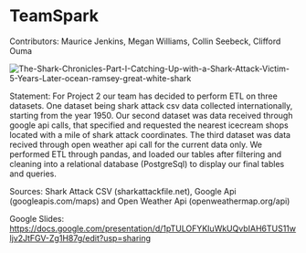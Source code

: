 # TeamSpark

Contributors: Maurice Jenkins, Megan Williams, Collin Seebeck, Clifford Ouma

![The-Shark-Chronicles-Part-I-Catching-Up-with-a-Shark-Attack-Victim-5-Years-Later-ocean-ramsey-great-white-shark](https://user-images.githubusercontent.com/85527359/132774671-e9d19a81-8352-4cd6-af68-f24da179c35c.jpg)



Statement: For Project 2 our team has decided to perform ETL on three datasets. One dataset being shark attack csv data collected internationally, starting from the year 1950. Our second dataset was data received through google api calls, that specified and requested the nearest icecream shops located with a mile of shark attack coordinates. The third dataset was data recived through open weather api call for the current data only.  We performed ETL through pandas, and loaded our tables after filtering and cleaning into a relational database (PostgreSql) to display our final tables and queries. 

Sources: Shark Attack CSV (sharkattackfile.net), Google Api (googleapis.com/maps) and Open Weather Api (openweathermap.org/api)

Google Slides: https://docs.google.com/presentation/d/1pTULOFYKIuWkUQvbIAH6TUS11wljv2JtFGV-Zg1H87g/edit?usp=sharing
